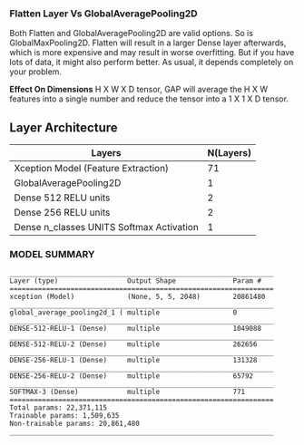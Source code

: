 ### Flatten Layer Vs GlobalAveragePooling2D
Both Flatten and GlobalAveragePooling2D are valid options. So is GlobalMaxPooling2D.
Flatten will result in a larger Dense layer afterwards, which is more expensive and may result in worse overfitting. 
But if you have lots of data, it might also perform better.
As usual, it depends completely on your problem.

__Effect On Dimensions__
H X W X D tensor, GAP will average the H X W features into a single number and reduce the tensor into a 1 X 1 X D tensor.


## Layer Architecture
|Layers|N(Layers)|
|------|---|
|Xception Model (Feature Extraction)|71|
|GlobalAveragePooling2D|1|
|Dense 512 RELU units|2|
|Dense 256 RELU units|2|
|Dense n_classes UNITS Softmax Activation|1|


### MODEL SUMMARY
```
_________________________________________________________________
Layer (type)                 Output Shape              Param #   
=================================================================
xception (Model)             (None, 5, 5, 2048)        20861480  
_________________________________________________________________
global_average_pooling2d_1 ( multiple                  0         
_________________________________________________________________
DENSE-512-RELU-1 (Dense)     multiple                  1049088   
_________________________________________________________________
DENSE-512-RELU-2 (Dense)     multiple                  262656    
_________________________________________________________________
DENSE-256-RELU-1 (Dense)     multiple                  131328    
_________________________________________________________________
DENSE-256-RELU-2 (Dense)     multiple                  65792     
_________________________________________________________________
SOFTMAX-3 (Dense)            multiple                  771       
=================================================================
Total params: 22,371,115
Trainable params: 1,509,635
Non-trainable params: 20,861,480
_________________________________________________________________

```


